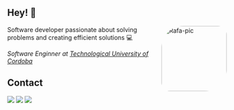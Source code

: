 ## Hey! 👋

<img align="right" alt="Rafa-pic" height="150" style="border-radius: 50px 20px;" src="https://c.tenor.com/y_7uVd2lqkMAAAAC/dog-wink.gif">

Software developer passionate about solving problems and creating efficient solutions 💻

<p><em>Software Enginner at <a href="https://utn.edu.ar/es/">Technological University of Cordoba </a>
</em></p>

## Contact

<div> 
  <a href="https://www.linkedin.com/in/juanpablodonalisio/" target="_blank"><img src="https://img.shields.io/badge/-LinkedIn-%230077B5?style=for-the-badge&logo=linkedin&logoColor=white" target="_blank"></a> 
  <a href="https://instagram.com/juanpa_donalisio" target="_blank"><img src="https://img.shields.io/badge/-Instagram-%23E4405F?style=for-the-badge&logo=instagram&logoColor=white" target="_blank"></a>
   <a href = "mailto:juampa1075@gmail.com"><img src="https://img.shields.io/badge/-Gmail-%23333?style=for-the-badge&logo=gmail&logoColor=white" target="_blank"></a>
</div>
